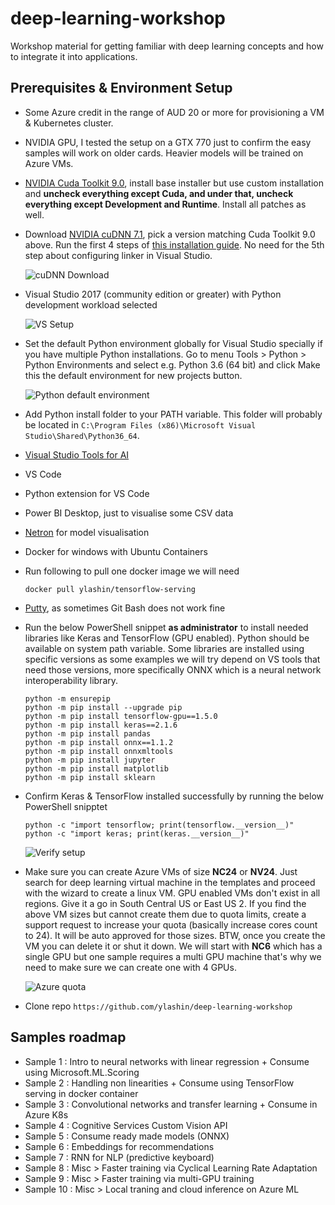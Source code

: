 # deep-learning-workshop
Workshop material for getting familiar with deep learning concepts and how to integrate it into applications.


## Prerequisites & Environment Setup

* Some Azure credit in the range of AUD 20 or more for provisioning a VM & Kubernetes cluster.
* NVIDIA GPU, I tested the setup on a GTX 770 just to confirm the easy samples will work on older cards. Heavier models will be trained on Azure VMs.
* [NVIDIA Cuda Toolkit 9.0](https://developer.nvidia.com/cuda-90-download-archive), install base installer but use custom installation and **uncheck everything except Cuda, and under that, uncheck everything except Development and Runtime**. Install all patches as well.
* Download [NVIDIA cuDNN 7.1](https://developer.nvidia.com/cudnn), pick a version matching Cuda Toolkit 9.0 above. Run the first 4 steps of [this installation guide](https://docs.nvidia.com/deeplearning/sdk/cudnn-install/index.html#installwindows). No need for the 5th step about configuring linker in Visual Studio.

    ![cuDNN Download](https://i.imgur.com/yqob1lK.png)

* Visual Studio 2017 (community edition or greater) with Python development workload selected

    ![VS Setup](https://i.imgur.com/J5TOfQl.png)

* Set the default Python environment globally for Visual Studio specially if you have multiple Python installations. Go to menu Tools > Python > Python Environments and select e.g. Python 3.6 (64 bit) and click Make this the default environment for new projects button.

    ![Python default environment](https://i.imgur.com/jXeCgwW.png)

* Add Python install folder to your PATH variable. This folder will probably be located in `C:\Program Files (x86)\Microsoft Visual Studio\Shared\Python36_64`.
* [Visual Studio Tools for AI](https://visualstudio.microsoft.com/downloads/ai-tools-vs/)
* VS Code
* Python extension for VS Code
* Power BI Desktop, just to visualise some CSV data
* [Netron](https://github.com/lutzroeder/Netron) for model visualisation
* Docker for windows with Ubuntu Containers
* Run following to pull one docker image we will need

    ```
    docker pull ylashin/tensorflow-serving
    ```
    
* [Putty](https://www.putty.org/), as sometimes Git Bash does not work fine
* Run the below PowerShell snippet **as administrator** to install needed libraries like Keras and TensorFlow (GPU enabled). Python should be available on system path variable. Some libraries are installed using specific versions as some examples we will try depend on VS tools that need those versions, more specifically ONNX which is a neural network interoperability library.

    ```
    python -m ensurepip
    python -m pip install --upgrade pip    
    python -m pip install tensorflow-gpu==1.5.0
    python -m pip install keras==2.1.6
    python -m pip install pandas
    python -m pip install onnx==1.1.2
    python -m pip install onnxmltools
    python -m pip install jupyter
    python -m pip install matplotlib
    python -m pip install sklearn
    ```

* Confirm Keras & TensorFlow installed successfully by running the below PowerShell snipptet

    ```
    python -c "import tensorflow; print(tensorflow.__version__)"
    python -c "import keras; print(keras.__version__)"
    ```

    ![Verify setup](https://i.imgur.com/pkHxC4X.png)

* Make sure you can create Azure VMs of size **NC24** or **NV24**. Just search for deep learning virtual machine in the templates and proceed with the wizard to create a linux VM. GPU enabled VMs don't exist in all regions. Give it a go in South Central US or East US 2. If you find the above VM sizes but cannot create them due to quota limits, create a support request to increase your quota (basically increase cores count to 24). It will be auto approved for those sizes. BTW, once you create the VM you can delete it or shut it down. We will start with **NC6** which has a single GPU but one sample requires a multi GPU machine that's why we need to make sure we can create one with 4 GPUs.

    ![Azure quota](https://i.imgur.com/SVUh0Ko.png)

* Clone repo `https://github.com/ylashin/deep-learning-workshop`


## Samples roadmap

* Sample 1 : Intro to neural networks with linear regression + Consume using Microsoft.ML.Scoring
* Sample 2 : Handling non linearities + Consume using TensorFlow serving in docker container
* Sample 3 : Convolutional networks and transfer learning + Consume in Azure K8s
* Sample 4 : Cognitive Services Custom Vision API
* Sample 5 : Consume ready made models (ONNX)
* Sample 6 : Embeddings for recommendations
* Sample 7 : RNN for NLP (predictive keyboard)
* Sample 8 : Misc > Faster training via Cyclical Learning Rate Adaptation
* Sample 9 : Misc > Faster training via multi-GPU training
* Sample 10 : Misc > Local traning and cloud inference on Azure ML